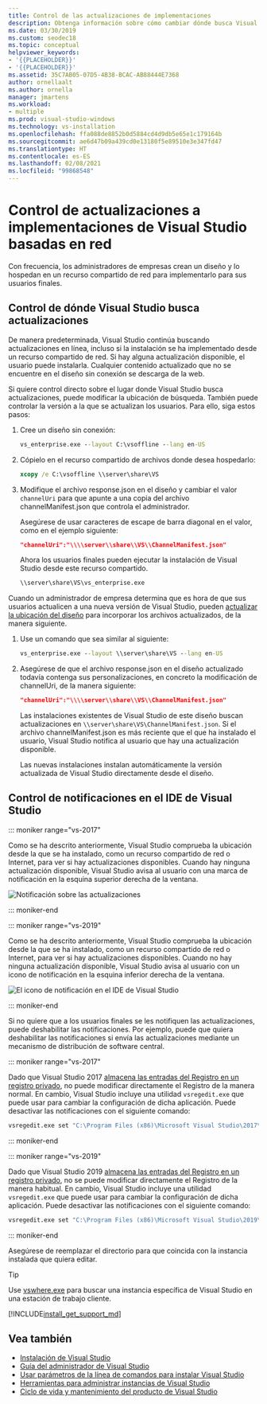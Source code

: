 ```yaml
---
title: Control de las actualizaciones de implementaciones
description: Obtenga información sobre cómo cambiar dónde busca Visual Studio una actualización cuando se instala desde una red.
ms.date: 03/30/2019
ms.custom: seodec18
ms.topic: conceptual
helpviewer_keywords:
- '{{PLACEHOLDER}}'
- '{{PLACEHOLDER}}'
ms.assetid: 35C7AB05-07D5-4B38-BCAC-AB88444E7368
author: ornellaalt
ms.author: ornella
manager: jmartens
ms.workload:
- multiple
ms.prod: visual-studio-windows
ms.technology: vs-installation
ms.openlocfilehash: ffa088de8852b0d5884cd4d9db5e65e1c179164b
ms.sourcegitcommit: ae6d47b09a439cd0e13180f5e89510e3e347fd47
ms.translationtype: HT
ms.contentlocale: es-ES
ms.lasthandoff: 02/08/2021
ms.locfileid: "99868548"
---
```

# <a name="control-updates-to-network-based-visual-studio-deployments"></a>Control de actualizaciones a implementaciones de Visual Studio basadas en red

Con frecuencia, los administradores de empresas crean un diseño y lo hospedan en un recurso compartido de red para implementarlo para sus usuarios finales.

## <a name="controlling-where-visual-studio-looks-for-updates"></a>Control de dónde Visual Studio busca actualizaciones

De manera predeterminada, Visual Studio continúa buscando actualizaciones en línea, incluso si la instalación se ha implementado desde un recurso compartido de red. Si hay alguna actualización disponible, el usuario puede instalarla. Cualquier contenido actualizado que no se encuentre en el diseño sin conexión se descarga de la web.

Si quiere control directo sobre el lugar donde Visual Studio busca actualizaciones, puede modificar la ubicación de búsqueda. También puede controlar la versión a la que se actualizan los usuarios. Para ello, siga estos pasos:

1. Cree un diseño sin conexión:

   ```cmd
   vs_enterprise.exe --layout C:\vsoffline --lang en-US
   ```

2. Cópielo en el recurso compartido de archivos donde desea hospedarlo:

   ```cmd
   xcopy /e C:\vsoffline \\server\share\VS
   ```

3. Modifique el archivo response.json en el diseño y cambiar el valor `channelUri` para que apunte a una copia del archivo channelManifest.json que controla el administrador.

   Asegúrese de usar caracteres de escape de barra diagonal en el valor, como en el ejemplo siguiente:

   ```json
   "channelUri":"\\\\server\\share\\VS\\ChannelManifest.json"
   ```

   Ahora los usuarios finales pueden ejecutar la instalación de Visual Studio desde este recurso compartido.

   ```cmd
   \\server\share\VS\vs_enterprise.exe
   ```

Cuando un administrador de empresa determina que es hora de que sus usuarios actualicen a una nueva versión de Visual Studio, pueden [actualizar la ubicación del diseño](update-a-network-installation-of-visual-studio.md) para incorporar los archivos actualizados, de la manera siguiente.

1. Use un comando que sea similar al siguiente:

   ```cmd
   vs_enterprise.exe --layout \\server\share\VS --lang en-US
   ```

2. Asegúrese de que el archivo response.json en el diseño actualizado todavía contenga sus personalizaciones, en concreto la modificación de channelUri, de la manera siguiente:

   ```json
   "channelUri":"\\\\server\\share\\VS\\ChannelManifest.json"
   ```

   Las instalaciones existentes de Visual Studio de este diseño buscan actualizaciones en `\\server\share\VS\ChannelManifest.json`. Si el archivo channelManifest.json es más reciente que el que ha instalado el usuario, Visual Studio notifica al usuario que hay una actualización disponible.

   Las nuevas instalaciones instalan automáticamente la versión actualizada de Visual Studio directamente desde el diseño.

## <a name="controlling-notifications-in-the-visual-studio-ide"></a>Control de notificaciones en el IDE de Visual Studio

::: moniker range="vs-2017"

Como se ha descrito anteriormente, Visual Studio comprueba la ubicación desde la que se ha instalado, como un recurso compartido de red o Internet, para ver si hay actualizaciones disponibles. Cuando hay ninguna actualización disponible, Visual Studio avisa al usuario con una marca de notificación en la esquina superior derecha de la ventana.

   ![Notificación sobre las actualizaciones](media/notification-flag.png)

::: moniker-end

::: moniker range="vs-2019"

Como se ha descrito anteriormente, Visual Studio comprueba la ubicación desde la que se ha instalado, como un recurso compartido de red o Internet, para ver si hay actualizaciones disponibles. Cuando no hay ninguna actualización disponible, Visual Studio avisa al usuario con un icono de notificación en la esquina inferior derecha de la ventana.

   ![El icono de notificación en el IDE de Visual Studio](media/vs-2019/notification-bar.png "El icono de notificación en el IDE de Visual Studio")

::: moniker-end

Si no quiere que a los usuarios finales se les notifiquen las actualizaciones, puede deshabilitar las notificaciones. Por ejemplo, puede que quiera deshabilitar las notificaciones si envía las actualizaciones mediante un mecanismo de distribución de software central.

::: moniker range="vs-2017"

Dado que Visual Studio 2017 [almacena las entradas del Registro en un registro privado](tools-for-managing-visual-studio-instances.md#editing-the-registry-for-a-visual-studio-instance), no puede modificar directamente el Registro de la manera normal. En cambio, Visual Studio incluye una utilidad `vsregedit.exe` que puede usar para cambiar la configuración de dicha aplicación. Puede desactivar las notificaciones con el siguiente comando:

```cmd
vsregedit.exe set "C:\Program Files (x86)\Microsoft Visual Studio\2017\Enterprise" HKCU ExtensionManager AutomaticallyCheckForUpdates2Override dword 0
```

::: moniker-end

::: moniker range="vs-2019"

Dado que Visual Studio 2019 [almacena las entradas del Registro en un registro privado](tools-for-managing-visual-studio-instances.md#editing-the-registry-for-a-visual-studio-instance), no se puede modificar directamente el Registro de la manera habitual. En cambio, Visual Studio incluye una utilidad `vsregedit.exe` que puede usar para cambiar la configuración de dicha aplicación. Puede desactivar las notificaciones con el siguiente comando:

```cmd
vsregedit.exe set "C:\Program Files (x86)\Microsoft Visual Studio\2019\Enterprise" HKCU ExtensionManager AutomaticallyCheckForUpdates2Override dword 0
```

::: moniker-end

Asegúrese de reemplazar el directorio para que coincida con la instancia instalada que quiera editar.

> [!TIP]
> Use [vswhere.exe](tools-for-managing-visual-studio-instances.md#detecting-existing-visual-studio-instances) para buscar una instancia específica de Visual Studio en una estación de trabajo cliente.

[!INCLUDE[install_get_support_md](includes/install_get_support_md.md)]

## <a name="see-also"></a>Vea también

* [Instalación de Visual Studio](install-visual-studio.md)
* [Guía del administrador de Visual Studio](visual-studio-administrator-guide.md)
* [Usar parámetros de la línea de comandos para instalar Visual Studio](use-command-line-parameters-to-install-visual-studio.md)
* [Herramientas para administrar instancias de Visual Studio](tools-for-managing-visual-studio-instances.md)
* [Ciclo de vida y mantenimiento del producto de Visual Studio](/visualstudio/releases/2019/servicing/)
